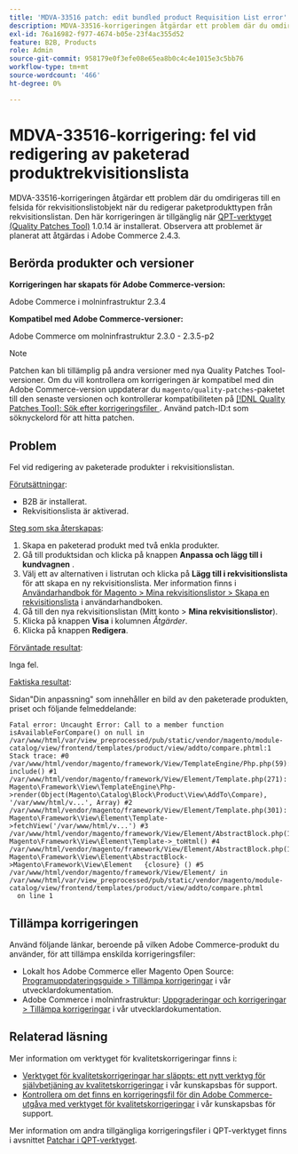 ```yaml
---
title: 'MDVA-33516 patch: edit bundled product Requisition List error'
description: MDVA-33516-korrigeringen åtgärdar ett problem där du omdirigeras till en felsida för rekvisitionslistobjekt när du redigerar paketprodukttypen från rekvisitionslistan. Den här korrigeringen är tillgänglig när [QPT-verktyget (Quality Patches Tool)](/help/announcements/adobe-commerce-announcements/magento-quality-patches-released-new-tool-to-self-serve-quality-patches.md) 1.0.14 är installerat. Observera att problemet är planerat att åtgärdas i Adobe Commerce 2.4.3.
exl-id: 76a16982-f977-4674-b05e-23f4ac355d52
feature: B2B, Products
role: Admin
source-git-commit: 958179e0f3efe08e65ea8b0c4c4e1015e3c5bb76
workflow-type: tm+mt
source-wordcount: '466'
ht-degree: 0%

---
```


# MDVA-33516-korrigering: fel vid redigering av paketerad produktrekvisitionslista

MDVA-33516-korrigeringen åtgärdar ett problem där du omdirigeras till en felsida för rekvisitionslistobjekt när du redigerar paketprodukttypen från rekvisitionslistan. Den här korrigeringen är tillgänglig när [QPT-verktyget (Quality Patches Tool)](/help/announcements/adobe-commerce-announcements/magento-quality-patches-released-new-tool-to-self-serve-quality-patches.md) 1.0.14 är installerat. Observera att problemet är planerat att åtgärdas i Adobe Commerce 2.4.3.

## Berörda produkter och versioner

**Korrigeringen har skapats för Adobe Commerce-version:**

Adobe Commerce i molninfrastruktur 2.3.4

**Kompatibel med Adobe Commerce-versioner:**

Adobe Commerce om molninfrastruktur 2.3.0 - 2.3.5-p2

>[!NOTE]
>
>Patchen kan bli tillämplig på andra versioner med nya Quality Patches Tool-versioner. Om du vill kontrollera om korrigeringen är kompatibel med din Adobe Commerce-version uppdaterar du `magento/quality-patches`-paketet till den senaste versionen och kontrollerar kompatibiliteten på [[!DNL Quality Patches Tool]: Sök efter korrigeringsfiler ](https://devdocs.magento.com/quality-patches/tool.html#patch-grid). Använd patch-ID:t som söknyckelord för att hitta patchen.

## Problem

Fel vid redigering av paketerade produkter i rekvisitionslistan.

<u>Förutsättningar</u>:

* B2B är installerat.
* Rekvisitionslista är aktiverad.

<u>Steg som ska återskapas</u>:

1. Skapa en paketerad produkt med två enkla produkter.
1. Gå till produktsidan och klicka på knappen **Anpassa och lägg till i kundvagnen** .
1. Välj ett av alternativen i listrutan och klicka på **Lägg till i rekvisitionslista** för att skapa en ny rekvisitionslista. Mer information finns i [Användarhandbok för Magento > Mina rekvisitionslistor > Skapa en rekvisitionslista](https://docs.magento.com/user-guide/customers/account-dashboard-requisition-lists.html#create-a-requisition-list) i användarhandboken.
1. Gå till den nya rekvisitionslistan (Mitt konto > **Mina rekvisitionslistor**).
1. Klicka på knappen **Visa** i kolumnen *Åtgärder*.
1. Klicka på knappen **Redigera**.

<u>Förväntade resultat</u>:<br>

Inga fel.

<u>Faktiska resultat</u>:

Sidan&quot;Din anpassning&quot; som innehåller en bild av den paketerade produkten, priset och följande felmeddelande:

```
Fatal error: Uncaught Error: Call to a member function isAvailableForCompare() on null in /var/www/html/var/view_preprocessed/pub/static/vendor/magento/module-catalog/view/frontend/templates/product/view/addto/compare.phtml:1 Stack trace: #0 /var/www/html/vendor/magento/framework/View/TemplateEngine/Php.php(59): include() #1 /var/www/html/vendor/magento/framework/View/Element/Template.php(271): Magento\Framework\View\TemplateEngine\Php->render(Object(Magento\Catalog\Block\Product\View\AddTo\Compare), '/var/www/html/v...', Array) #2 /var/www/html/vendor/magento/framework/View/Element/Template.php(301): Magento\Framework\View\Element\Template->fetchView('/var/www/html/v...') #3 /var/www/html/vendor/magento/framework/View/Element/AbstractBlock.php(1099): Magento\Framework\View\Element\Template->_toHtml() #4 /var/www/html/vendor/magento/framework/View/Element/AbstractBlock.php(1103): Magento\Framework\View\Element\AbstractBlock->Magento\Framework\View\Element   {closure} () #5 /var/www/html/vendor/magento/framework/View/Element/ in /var/www/html/var/view_preprocessed/pub/static/vendor/magento/module-catalog/view/frontend/templates/product/view/addto/compare.phtml
  on line 1
```

## Tillämpa korrigeringen

Använd följande länkar, beroende på vilken Adobe Commerce-produkt du använder, för att tillämpa enskilda korrigeringsfiler:

* Lokalt hos Adobe Commerce eller Magento Open Source: [Programuppdateringsguide > Tillämpa korrigeringar](https://devdocs.magento.com/guides/v2.4/comp-mgr/patching/mqp.html) i vår utvecklardokumentation.
* Adobe Commerce i molninfrastruktur: [Uppgraderingar och korrigeringar > Tillämpa korrigeringar](https://devdocs.magento.com/cloud/project/project-patch.html) i vår utvecklardokumentation.

## Relaterad läsning

Mer information om verktyget för kvalitetskorrigeringar finns i:

* [Verktyget för kvalitetskorrigeringar har släppts: ett nytt verktyg för självbetjäning av kvalitetskorrigeringar](/help/announcements/adobe-commerce-announcements/magento-quality-patches-released-new-tool-to-self-serve-quality-patches.md) i vår kunskapsbas för support.
* [Kontrollera om det finns en korrigeringsfil för din Adobe Commerce-utgåva med verktyget för kvalitetskorrigeringar](/help/support-tools/patches-available-in-qpt-tool/check-patch-for-magento-issue-with-magento-quality-patches.md) i vår kunskapsbas för support.

Mer information om andra tillgängliga korrigeringsfiler i QPT-verktyget finns i avsnittet [Patchar i QPT-verktyget](https://support.magento.com/hc/en-us/sections/360010506631-Patches-available-in-QPT-tool-).

